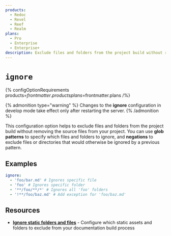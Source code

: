 ```yaml
---
products:
  - Redoc
  - Revel
  - Reef
  - Realm
plans:
  - Pro
  - Enterprise
  - Enterprise+
description: Exclude files and folders from the project build without removing the source files from your project.
---
```

# `ignore`

{% configOptionRequirements products=$frontmatter.products plans=$frontmatter.plans /%}

{% admonition type="warning" %}
Changes to the **ignore** configuration in develop mode take effect only after restarting the server.
{% /admonition %}

This configuration option helps to exclude files and folders from the project build without removing the source files from your project.
You can use **glob patterns** to specify which files and folders to ignore, and **negations** to exclude files or directories that would otherwise be ignored by a previous pattern.

## Examples

```yaml
ignore:
  - 'foo/bar.md' # Ignores specific file
  - 'foo' # Ignores specific folder
  - '**/foo/**/*' # Ignores all 'foo' folders
  - '!**/foo/baz.md' # Add exception for 'foo/baz.md'
```

## Resources

- **[Ignore static folders and files](../customization/theme-static-assets.md#ignore-static-folders-and-files)** - Configure which static assets and folders to exclude from your documentation build process
